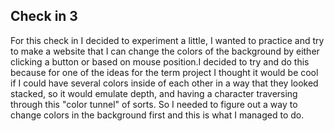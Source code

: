 ## Check in 3
For this check in I decided to experiment a little, I wanted to practice and try to make a website that I can change the colors of the background by either clicking a button or based on mouse position.I decided to try and do this because for one of the ideas for the term project I thought it would be cool if I could have several colors inside of each other in a way that they looked stacked, so it would emulate depth, and having a character traversing through this "color tunnel" of sorts. So I needed to figure out a way to change colors in the background first and this is what I managed to do.

